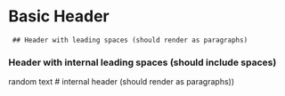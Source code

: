 # Basic Header

     ## Header with leading spaces (should render as paragraphs)

###       Header with internal leading spaces (should include spaces)

random text # internal header (should render as paragraphs))